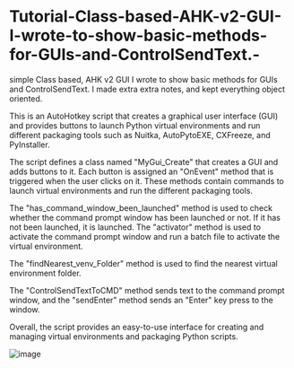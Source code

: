# Tutorial-Class-based-AHK-v2-GUI-I-wrote-to-show-basic-methods-for-GUIs-and-ControlSendText.-
simple Class based, AHK v2 GUI I wrote to show basic methods for GUIs and ControlSendText. I made extra extra notes, and kept everything object oriented.

This is an AutoHotkey script that creates a graphical user interface (GUI) and provides buttons to launch Python virtual environments and run different packaging tools such as Nuitka, AutoPytoEXE, CXFreeze, and PyInstaller.

The script defines a class named "MyGui_Create" that creates a GUI and adds buttons to it. Each button is assigned an "OnEvent" method that is triggered when the user clicks on it. These methods contain commands to launch virtual environments and run the different packaging tools.

The "has_command_window_been_launched" method is used to check whether the command prompt window has been launched or not. If it has not been launched, it is launched. The "activator" method is used to activate the command prompt window and run a batch file to activate the virtual environment.

The "findNearest_venv_Folder" method is used to find the nearest virtual environment folder.

The "ControlSendTextToCMD" method sends text to the command prompt window, and the "sendEnter" method sends an "Enter" key press to the window.

Overall, the script provides an easy-to-use interface for creating and managing virtual environments and packaging Python scripts.

![image](https://user-images.githubusercontent.com/98753696/230463949-4fda8b66-09c2-4ffe-b914-b8a78c54eed1.png)


